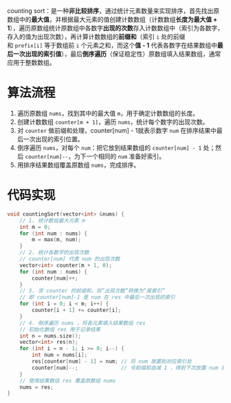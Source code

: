 counting sort：是一种**非比较排序**，通过统计元素数量来实现排序，首先找出原数组中的**最大值**，并根据最大元素的值创建计数数组（计数数组**长度为最大值 + 1**），遍历原数组统计原数组中各数字**出现的次数**存入计数数组中（索引为各数字，存入的值为出现次数），再计算计数数组的**前缀和**（索引 `i` 处的前缀和 `prefix[i]` 等于数组前 `i` 个元素之和，而这个**值 - 1** 代表各数字在结果数组中**最后一次出现的索引值**），最后**倒序遍历**（保证稳定性）原数组填入结果数组，通常应用于整数数组。

# 算法流程
1. 遍历原数组 `nums`，找到其中的最大值 `m`，用于确定计数数组的长度。
2. 创建计数数组 `counter[m + 1]`，遍历 `nums`，统计每个数字的出现次数。
3. 对 `counter` 做前缀和处理，counter[num] - 1就表示数字 `num` 在排序结果中最后一次出现的索引位置。
4.  倒序遍历 `nums`，对每个 `num`：把它放到结果数组的 `counter[num] - 1` 处；然后 `counter[num]--`，为下一个相同的 `num` 准备好索引。
5. 用排序结果数组覆盖原数组 `nums`，完成排序。

# 代码实现
```cpp
void countingSort(vector<int> &nums) {
    // 1. 统计数组最大元素 m
    int m = 0;
    for (int num : nums) {
        m = max(m, num);
    }
    // 2. 统计各数字的出现次数
    // counter[num] 代表 num 的出现次数
    vector<int> counter(m + 1, 0);
    for (int num : nums) {
        counter[num]++;
    }
    // 3. 求 counter 的前缀和，将“出现次数”转换为“尾索引”
    // 即 counter[num]-1 是 num 在 res 中最后一次出现的索引
    for (int i = 0; i < m; i++) {
        counter[i + 1] += counter[i];
    }
    // 4. 倒序遍历 nums ，将各元素填入结果数组 res
    // 初始化数组 res 用于记录结果
    int n = nums.size();
    vector<int> res(n);
    for (int i = n - 1; i >= 0; i--) {
        int num = nums[i];
        res[counter[num] - 1] = num; // 将 num 放置到对应索引处
        counter[num]--;              // 令前缀和自减 1 ，得到下次放置 num 的索引
    }
    // 使用结果数组 res 覆盖原数组 nums
    nums = res;
}
```
